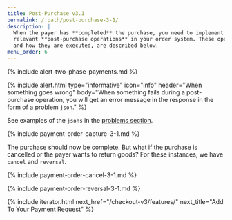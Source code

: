 ```yaml
---
title: Post-Purchase v3.1
permalink: /:path/post-purchase-3-1/
description: |
  When the payer has **completed** the purchase, you need to implement the
  relevant **post-purchase operations** in your order system. These operations,
  and how they are executed, are described below.
menu_order: 6
---
```


{% include alert-two-phase-payments.md %}

{% include alert.html type="informative" icon="info" header="When something goes
wrong" body="When something fails during a post-purchase operation, you will get
an error message in the response in the form of a problem `json`." %}

See examples of the `jsons` in the [problems section][problems].

{% include payment-order-capture-3-1.md %}

The purchase should now be complete. But what if the purchase is cancelled or
the payer wants to return goods? For these instances, we have `cancel` and
`reversal`.

{% include payment-order-cancel-3-1.md %}

{% include payment-order-reversal-3-1.md %}

{% include iterator.html next_href="/checkout-v3/features/"
                         next_title="Add To Your Payment Request" %}

[problems]: /checkout-v3/features/technical-reference/problems
